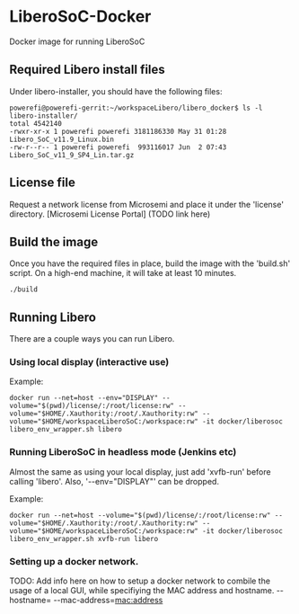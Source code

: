 # LiberoSoC-Docker
Docker image for running LiberoSoC

## Required Libero install files
Under libero-installer, you should have the following files:

```shell
powerefi@powerefi-gerrit:~/workspaceLibero/libero_docker$ ls -l libero-installer/
total 4542140
-rwxr-xr-x 1 powerefi powerefi 3181186330 May 31 01:28 Libero_SoC_v11.9_Linux.bin
-rw-r--r-- 1 powerefi powerefi  993116017 Jun  2 07:43 Libero_SoC_v11_9_SP4_Lin.tar.gz
```

## License file
Request a network license from Microsemi and place it under the 'license' directory.
[Microsemi License Portal] (TODO link here)

## Build the image
Once you have the required files in place, build the image with the 'build.sh' script. On a high-end machine, it will take at least 10 minutes.

```shell
./build
```

## Running Libero
There are a couple ways you can run Libero.

### Using local display (interactive use)
Example:
```shell
docker run --net=host --env="DISPLAY" --volume="$(pwd)/license/:/root/license:rw" --volume="$HOME/.Xauthority:/root/.Xauthority:rw" --volume="$HOME/workspaceLiberoSoC:/workspace:rw" -it docker/liberosoc libero_env_wrapper.sh libero
```

### Running LiberoSoC in headless mode (Jenkins etc)
Almost the same as using your local display, just add 'xvfb-run' before calling 'libero'. Also, '--env="DISPLAY"' can be dropped.

Example:
```shell
docker run --net=host --volume="$(pwd)/license/:/root/license:rw" --volume="$HOME/.Xauthority:/root/.Xauthority:rw" --volume="$HOME/workspaceLiberoSoC:/workspace:rw" -it docker/liberosoc libero_env_wrapper.sh xvfb-run libero
```

### Setting up a docker network.
TODO: Add info here on how to setup a docker network to combile the usage of a local GUI, while specifiying the MAC address and hostname. --hostname=<hostname> --mac-address=<mac:address>


